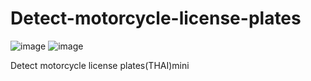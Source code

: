 # Detect-motorcycle-license-plates

![image](https://github.com/user-attachments/assets/a7c568b4-416b-4ff0-8d56-00f6298bea00)
![image](https://github.com/user-attachments/assets/5af2f3b2-e70f-4421-b8d9-2877ce10d0ac)

Detect motorcycle license plates(THAI)mini
